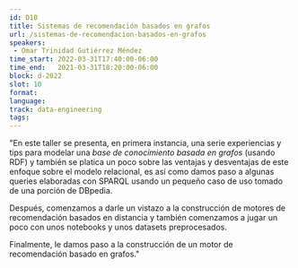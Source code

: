```yaml
---
id: D10
title: Sistemas de recomendación basados en grafos
url: /sistemas-de-recomendacion-basados-en-grafos
speakers:
 - Omar Trinidad Gutiérrez Méndez
time_start: 2022-03-31T17:40:00-06:00
time_end:   2021-03-31T18:20:00-06:00
block: d-2022
slot: 10
format: 
language: 
track: data-engineering
tags:
---
```


"En este taller se presenta, en primera instancia, una serie experiencias y tips para modelar una _base de conocimiento basada en grafos_ (usando RDF) y también se platica un poco sobre las ventajas y desventajas de este enfoque sobre el modelo relacional, es así como damos paso a algunas queries elaboradas con SPARQL usando un pequeño caso de uso tomado de una porción de DBpedia.

Después, comenzamos a darle un vistazo a la construcción de motores de recomendación basados en distancia y también comenzamos a jugar un poco con unos notebooks y unos datasets preprocesados.

Finalmente, le damos paso a la construcción de un motor de recomendación basado en grafos."


